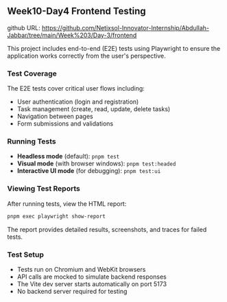 

## Week10-Day4 Frontend Testing

github URL: https://github.com/Netixsol-Innovator-Internship/Abdullah-Jabbar/tree/main/Week%203/Day-3/frontend

This project includes end-to-end (E2E) tests using Playwright to ensure the application works correctly from the user's perspective.

### Test Coverage

The E2E tests cover critical user flows including:

- User authentication (login and registration)
- Task management (create, read, update, delete tasks)
- Navigation between pages
- Form submissions and validations

### Running Tests

- **Headless mode** (default): `pnpm test`
- **Visual mode** (with browser windows): `pnpm test:headed`
- **Interactive UI mode** (for debugging): `pnpm test:ui`

### Viewing Test Reports

After running tests, view the HTML report:

```bash
pnpm exec playwright show-report
```

The report provides detailed results, screenshots, and traces for failed tests.

### Test Setup

- Tests run on Chromium and WebKit browsers
- API calls are mocked to simulate backend responses
- The Vite dev server starts automatically on port 5173
- No backend server required for testing
